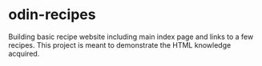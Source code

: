 # odin-recipes
Building basic recipe website including main index page and links to a few recipes. This project is meant to demonstrate the HTML knowledge acquired.
